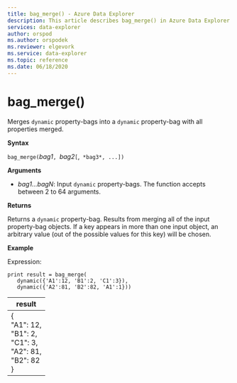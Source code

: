 ```yaml
---
title: bag_merge() - Azure Data Explorer 
description: This article describes bag_merge() in Azure Data Explorer.
services: data-explorer
author: orspod
ms.author: orspodek
ms.reviewer: elgevork
ms.service: data-explorer
ms.topic: reference
ms.date: 06/18/2020
---
```

# bag_merge()

Merges `dynamic` property-bags into a `dynamic` property-bag with all properties merged.

**Syntax**

`bag_merge(`*bag1*`, `*bag2*`[`,` *bag3*, ...])`

**Arguments**

* *bag1...bagN*: Input `dynamic` property-bags. The function accepts between 2 to 64 arguments.

**Returns**

Returns a `dynamic` property-bag. Results from merging all of the input property-bag objects. If a key appears in more than one input object, an arbitrary value (out of the possible values for this key) will be chosen.

**Example**

Expression:

<!-- csl: https://help.kusto.windows.net:443/Samples -->
```kusto
print result = bag_merge(
   dynamic({'A1':12, 'B1':2, 'C1':3}),
   dynamic({'A2':81, 'B2':82, 'A1':1}))
```

|result|
|---|
|{<br>  "A1": 12,<br>  "B1": 2,<br>  "C1": 3,<br>  "A2": 81,<br>  "B2": 82<br>}|
